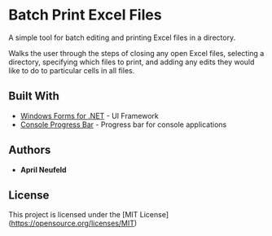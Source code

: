 # Batch Print Excel Files

A simple tool for batch editing and printing Excel files in a directory.

Walks the user through the steps of closing any open Excel files, selecting a directory, specifying which files to print, and adding any edits they would like to do to particular cells in all files.

## Built With

* [Windows Forms for .NET](https://docs.microsoft.com/en-us/dotnet/visual-basic/developing-apps/windows-forms/) - UI Framework
* [Console Progress Bar](https://gist.github.com/vain0x/8bba717af17525c2b06a46c73be2d06d) - Progress bar for console applications

## Authors

* **April Neufeld** 

## License

This project is licensed under the [MIT License] (https://opensource.org/licenses/MIT)
